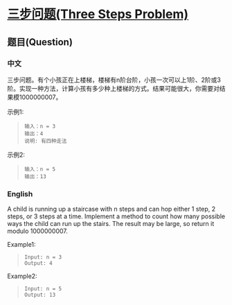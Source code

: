 # [三步问题(Three Steps Problem)](https://leetcode-cn.com/problems/three-steps-problem-lcci/)

## 题目(Question)
### 中文
三步问题。有个小孩正在上楼梯，楼梯有n阶台阶，小孩一次可以上1阶、2阶或3阶。实现一种方法，计算小孩有多少种上楼梯的方式。结果可能很大，你需要对结果模1000000007。

示例1:

>`输入：n = 3` <br>
>`输出：4`<br>
>`说明: 有四种走法`

示例2:

>`输入：n = 5`<br>
>`输出：13`
 
### English
A child is running up a staircase with n steps and can hop either 1 step, 2 steps, or 3 steps at a time. Implement a method to count how many possible ways the child can run up the stairs. The result may be large, so return it modulo 1000000007.

Example1:<br>

>`Input: n = 3` <br>
>`Output: 4`

Example2:

>`Input: n = 5`<br>
>`Output: 13`
